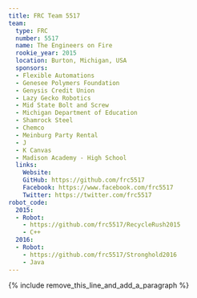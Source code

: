```yaml
---
title: FRC Team 5517
team:
  type: FRC
  number: 5517
  name: The Engineers on Fire
  rookie_year: 2015
  location: Burton, Michigan, USA
  sponsors:
  - Flexible Automations
  - Genesee Polymers Foundation
  - Genysis Credit Union
  - Lazy Gecko Robotics
  - Mid State Bolt and Screw
  - Michigan Department of Education
  - Shamrock Steel
  - Chemco
  - Meinburg Party Rental
  - J
  - K Canvas
  - Madison Academy - High School
  links:
    Website: 
    GitHub: https://github.com/frc5517
    Facebook: https://www.facebook.com/frc5517
    Twitter: https://twitter.com/frc5517
robot_code:
  2015:
  - Robot:
    - https://github.com/frc5517/RecycleRush2015
    - C++
  2016:
  - Robot:
    - https://github.com/frc5517/Stronghold2016
    - Java
---
```


{% include remove_this_line_and_add_a_paragraph %}